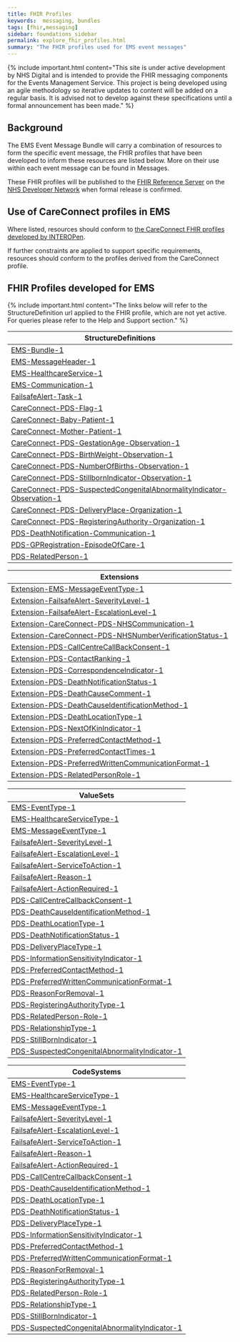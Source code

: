 ```yaml
---
title: FHIR Profiles
keywords:  messaging, bundles
tags: [fhir,messaging]
sidebar: foundations_sidebar
permalink: explore_fhir_profiles.html
summary: "The FHIR profiles used for EMS event messages"
---
```


{% include important.html content="This site is under active development by NHS Digital and is intended to provide the FHIR messaging components for the Events Management Service. This project is being developed using an agile methodology so iterative updates to content will be added on a regular basis. It is advised not to develop against these specifications until a formal announcement has been made." %} 

## Background ##
The EMS Event Message Bundle will carry a combination of resources to form the specific event message, the FHIR profiles that have been developed to inform these resources are listed below. More on their use within each event message can be found in Messages. 

These FHIR profiles will be published to the [FHIR Reference Server](https://fhir.nhs.uk) on the [NHS Developer Network](https://developer.nhs.uk/) when formal release is confirmed.

## Use of CareConnect profiles in EMS ##
Where listed, resources should conform to [the CareConnect FHIR profiles developed by INTEROPen](http://www.interopen.org/fhir-resource-profiles/). 

If further constraints are applied to support specific requirements, resources should conform to the profiles derived from the CareConnect profile.

## FHIR Profiles developed for EMS ##

{% include important.html content="The links below will refer to the StructureDefinition url applied to the FHIR profile, which are not yet active. For queries please refer to the Help and Support section." %} 

| **StructureDefinitions**                                               |
|-----------------------------------------------------------------------|
| [EMS-Bundle-1](https://fhir.nhs.uk/STU3/StructureDefinition/EMS-Bundle-1)                                                          |
| [EMS-MessageHeader-1](https://fhir.nhs.uk/STU3/StructureDefinition/EMS-MessageHeader-1)                                                   |
| [EMS-HealthcareService-1](https://fhir.nhs.uk/STU3/StructureDefinition/EMS-HealthcareService-1)                                               |
| [EMS-Communication-1](https://fhir.nhs.uk/STU3/StructureDefinition/EMS-Communication-1)                                                   |
| [FailsafeAlert-Task-1](https://fhir.nhs.uk/STU3/StructureDefinition/FailsafeAlert-Task-1)                                                  |
| [CareConnect-PDS-Flag-1](https://fhir.nhs.uk/STU3/StructureDefinition/CareConnect-PDS-Flag-1)                                                |
| [CareConnect-Baby-Patient-1](https://fhir.nhs.uk/STU3/StructureDefinition/CareConnect-PDS-Baby-Patient-1)                                            |
| [CareConnect-Mother-Patient-1](https://fhir.nhs.uk/STU3/StructureDefinition/CareConnect-PDS-Mother-Patient-1)                                          |
| [CareConnect-PDS-GestationAge-Observation-1](https://fhir.nhs.uk/STU3/StructureDefinition/CareConnect-PDS-GestationAge-Observation-1)                            |
| [CareConnect-PDS-BirthWeight-Observation-1](https://fhir.nhs.uk/STU3/StructureDefinition/CareConnect-PDS-BirthWeight-Observation-1)                             |
| [CareConnect-PDS-NumberOfBirths-Observation-1](https://fhir.nhs.uk/STU3/StructureDefinition/CareConnect-PDS-NumberOfBirths-Observation-1)                          |
| [CareConnect-PDS-StillbornIndicator-Observation-1](https://fhir.nhs.uk/STU3/StructureDefinition/CareConnect-PDS-StillBornIndicator-Observation-1)                      |
| [CareConnect-PDS-SuspectedCongenitalAbnormalityIndicator-Observation-1](https://fhir.nhs.uk/STU3/StructureDefinition/CareConnect-PDS-SuspectedCongenitalAbnormalityIndicator-Observation-1) |
| [CareConnect-PDS-DeliveryPlace-Organization-1](https://fhir.nhs.uk/STU3/StructureDefinition/CareConnect-PDS-DeliveryPlace-Organization-1)                          |
| [CareConnect-PDS-RegisteringAuthority-Organization-1](https://fhir.nhs.uk/STU3/StructureDefinition/CareConnect-PDS-RegisteringAuthority-Organization-1)                   |
| [PDS-DeathNotification-Communication-1](https://fhir.nhs.uk/STU3/StructureDefinition/PDS-PersonDeath-Communication-1)                                 |
| [PDS-GPRegistration-EpisodeOfCare-1](https://fhir.nhs.uk/STU3/StructureDefinition/PDS-GPRegistration-EpisodeOfCare-1)                            |
| [PDS-RelatedPerson-1](https://fhir.nhs.uk/STU3/StructureDefinition/PDS-RelatedPerson-1)                                                   |

| **Extensions**                                              |
|---------------------------------------------------------|
| [Extension-EMS-MessageEventType-1](https://fhir.nhs.uk/STU3/StructureDefinition/Extension-EMS-MessageEventType-1)                        |
| [Extension-FailsafeAlert-SeverityLevel-1](https://fhir.nhs.uk/STU3/StructureDefinition/Extension-FailsafeAlert-SeverityLevel-1)                 |
| [Extension-FailsafeAlert-EscalationLevel-1](https://fhir.nhs.uk/STU3/StructureDefinition/Extension-FailsafeAlert-EscalationLevel-1)               |
| [Extension-CareConnect-PDS-NHSCommunication-1](https://fhir.nhs.uk/STU3/StructureDefinition/Extension-CareConnect-PDS-NHSCommunication-1)            |
| [Extension-CareConnect-PDS-NHSNumberVerificationStatus-1](https://fhir.nhs.uk/STU3/StructureDefinition/Extension-CareConnect-PDS-NHSNumberVerificationStatus-1) |
| [Extension-PDS-CallCentreCallBackConsent-1](https://fhir.nhs.uk/STU3/StructureDefinition/Extension-PDS-CallCentreCallBackConsent-1)               |
| [Extension-PDS-ContactRanking-1](https://fhir.nhs.uk/STU3/StructureDefinition/Extension-PDS-ContactRanking-1)                          |
| [Extension-PDS-CorrespondenceIndicator-1](https://fhir.nhs.uk/STU3/StructureDefinition/Extension-PDS-CopyCorrespondenceIndicator-1)                 |
| [Extension-PDS-DeathNotificationStatus-1](https://fhir.nhs.uk/STU3/StructureDefinition/Extension-PDS-DeathNotificationStatus-1)                 |
| [Extension-PDS-DeathCauseComment-1](https://fhir.nhs.uk/STU3/StructureDefinition/Extension-PDS-DeathCauseComment-1)                       |
| [Extension-PDS-DeathCauseIdentificationMethod-1](https://fhir.nhs.uk/STU3/StructureDefinition/Extension-PDS-DeathCauseIdentificationMethod-1)          |
| [Extension-PDS-DeathLocationType-1](https://fhir.nhs.uk/STU3/StructureDefinition/Extension-PDS-DeathLocationType-1)                       |
| [Extension-PDS-NextOfKinIndicator-1](https://fhir.nhs.uk/STU3/StructureDefinition/Extension-PDS-NextOfKinIndicator-1)                      |
| [Extension-PDS-PreferredContactMethod-1](https://fhir.nhs.uk/STU3/StructureDefinition/Extension-PDS-PreferredContactMethod-1)                  |
| [Extension-PDS-PreferredContactTimes-1](https://fhir.nhs.uk/STU3/StructureDefinition/Extension-PDS-PreferredContactTimes-1)                   |
| [Extension-PDS-PreferredWrittenCommunicationFormat-1](https://fhir.nhs.uk/STU3/StructureDefinition/Extension-PDS-PreferredWrittenCommunicationFormat-1)     |
| [Extension-PDS-RelatedPersonRole-1 ](https://fhir.nhs.uk/STU3/StructureDefinition/Extension-PDS-RelatedPersonRole-1)                      |


| **ValueSets**                                     |
|-----------------------------------------------|
| [EMS-EventType-1](https://fhir.nhs.uk/STU3/ValueSet/EMS-EventType-1)                               |
| [EMS-HealthcareServiceType-1](https://fhir.nhs.uk/STU3/ValueSet/EMS-HealthcareServiceType-1)                   |
| [EMS-MessageEventType-1](https://fhir.nhs.uk/STU3/ValueSet/EMS-MessageEventType-1)                        |
| [FailsafeAlert-SeverityLevel-1](https://fhir.nhs.uk/STU3/ValueSet/FailsafeAlert-SeverityLevel-1)                 |
| [FailsafeAlert-EscalationLevel-1](https://fhir.nhs.uk/STU3/ValueSet/FailsafeAlert-EscalationLevel-1)               |
| [FailsafeAlert-ServiceToAction-1](https://fhir.nhs.uk/STU3/ValueSet/FailsafeAlert-ServiceToAction-1)               |
| [FailsafeAlert-Reason-1](https://fhir.nhs.uk/STU3/ValueSet/FailsafeAlert-Reason-1)                        |
| [FailsafeAlert-ActionRequired-1](https://fhir.nhs.uk/STU3/ValueSet/FailsafeAlert-ActionRequired-1)                |
| [PDS-CallCentreCallbackConsent-1](https://fhir.nhs.uk/STU3/ValueSet/PDS-CallCentreCallBackConsent-1)               |
| [PDS-DeathCauseIdentificationMethod-1](https://fhir.nhs.uk/STU3/ValueSet/PDS-DeathCauseIdentificationMethod-1)          |
| [PDS-DeathLocationType-1](https://fhir.nhs.uk/STU3/ValueSet/PDS-DeathLocationType-1)                       |
| [PDS-DeathNotificationStatus-1](https://fhir.nhs.uk/STU3/ValueSet/PDS-DeathNotificationStatus-1)                 |
| [PDS-DeliveryPlaceType-1](https://fhir.nhs.uk/STU3/ValueSet/PDS-DeliveryPlaceType-1)                       |
| [PDS-InformationSensitivityIndicator-1](https://fhir.nhs.uk/STU3/ValueSet/PDS-InformationSensitivityIndicator-1)         |
| [PDS-PreferredContactMethod-1](https://fhir.nhs.uk/STU3/ValueSet/PDS-PreferredContactMethod-1)                  |
| [PDS-PreferredWrittenCommunicationFormat-1](https://fhir.nhs.uk/STU3/ValueSet/PDS-PreferredWrittenCommunicationFormat-1)     |
| [PDS-ReasonForRemoval-1](https://fhir.nhs.uk/STU3/ValueSet/PDS-ReasonForRemoval-1)                        |
| [PDS-RegisteringAuthorityType-1](https://fhir.nhs.uk/STU3/ValueSet/PDS-RegisteringAuthorityType-1)                |
| [PDS-RelatedPerson-Role-1](https://fhir.nhs.uk/STU3/ValueSet/PDS-RelatedPersonRole-1)                      |
| [PDS-RelationshipType-1](https://fhir.nhs.uk/STU3/ValueSet/PDS-RelationshipType-1)                      |
| [PDS-StillBornIndicator-1](https://fhir.nhs.uk/STU3/ValueSet/PDS-StillBornIndicator-1)                      |
| [PDS-SuspectedCongenitalAbnormalityIndicator-1](https://fhir.nhs.uk/STU3/ValueSet/PDS-SuspectedCongenitalAbnormalityIndicator-1) |



| **CodeSystems**                                 |
|-----------------------------------------------|
| [EMS-EventType-1](https://fhir.nhs.uk/STU3/CodeSystem/EMS-EventType-1)                               |
| [EMS-HealthcareServiceType-1](https://fhir.nhs.uk/STU3/CodeSystem/EMS-HealthcareServiceType-1)                   |
| [EMS-MessageEventType-1](https://fhir.nhs.uk/STU3/CodeSystem/EMS-MessageEventType-1)                        |
| [FailsafeAlert-SeverityLevel-1](https://fhir.nhs.uk/STU3/CodeSystem/FailsafeAlert-SeverityLevel-1)                 |
| [FailsafeAlert-EscalationLevel-1](https://fhir.nhs.uk/STU3/CodeSystem/FailsafeAlert-EscalationLevel-1)               |
| [FailsafeAlert-ServiceToAction-1](https://fhir.nhs.uk/STU3/CodeSystem/FailsafeAlert-ServiceToAction-1)               |
| [FailsafeAlert-Reason-1](https://fhir.nhs.uk/STU3/CodeSystem/FailsafeAlert-Reason-1)                        |
| [FailsafeAlert-ActionRequired-1](https://fhir.nhs.uk/STU3/CodeSystem/FailsafeAlert-ActionRequired-1)                |
| [PDS-CallCentreCallbackConsent-1](https://fhir.nhs.uk/STU3/CodeSystem/PDS-CallCentreCallBackConsent-1)               |
| [PDS-DeathCauseIdentificationMethod-1](https://fhir.nhs.uk/STU3/CodeSystem/PDS-DeathCauseIdentificationMethod-1)          |
| [PDS-DeathLocationType-1](https://fhir.nhs.uk/STU3/CodeSystem/PDS-DeathLocationType-1)                       |
| [PDS-DeathNotificationStatus-1](https://fhir.nhs.uk/STU3/CodeSystem/PDS-DeathNotificationStatus-1)                 |
| [PDS-DeliveryPlaceType-1](https://fhir.nhs.uk/STU3/CodeSystem/PDS-DeliveryPlaceType-1)                       |
| [PDS-InformationSensitivityIndicator-1](https://fhir.nhs.uk/STU3/CodeSystem/PDS-InformationSensitivityIndicator-1)         |
| [PDS-PreferredContactMethod-1](https://fhir.nhs.uk/STU3/CodeSystem/PDS-PreferredContactMethod-1)                  |
| [PDS-PreferredWrittenCommunicationFormat-1](https://fhir.nhs.uk/STU3/CodeSystem/PDS-PreferredWrittenCommunicationFormat-1)     |
| [PDS-ReasonForRemoval-1](https://fhir.nhs.uk/STU3/CodeSystem/PDS-ReasonForRemoval-1)                        |
| [PDS-RegisteringAuthorityType-1](https://fhir.nhs.uk/STU3/CodeSystem/PDS-RegisteringAuthorityType-1)                |
| [PDS-RelatedPerson-Role-1](https://fhir.nhs.uk/STU3/CodeSystem/PDS-RelatedPersonRole-1)                      |
| [PDS-RelationshipType-1](https://fhir.nhs.uk/STU3/CodeSystem/PDS-RelationshipType-1)                      |
| [PDS-StillBornIndicator-1](https://fhir.nhs.uk/STU3/CodeSystem/PDS-StillBornIndicator-1)                      |
| [PDS-SuspectedCongenitalAbnormalityIndicator-1](https://fhir.nhs.uk/STU3/CodeSystem/PDS-SuspectedCongenitalAbnormalityIndicator-1) |






